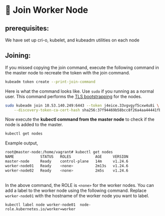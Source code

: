 # 🔗 Join Worker Node

## prerequisites:

We have set up cri-o, kubelet, and kubeadm utilities on each node

## Joining:

If you missed copying the join command, execute the following command in the master node to recreate the token with the join command.

```bash
kubeadm token create --print-join-command
```

Here is what the command looks like. Use `sudo` if you running as a normal user. This command performs the [TLS bootstrapping](https://kubernetes.io/docs/reference/access-authn-authz/kubelet-tls-bootstrapping/) for the nodes.

```bash
sudo kubeadm join 10.53.140.249:6443 --token j4eice.33vgvgyf5cxw4u8i \
    --discovery-token-ca-cert-hash sha256:37f94469b58bcc8f26a4aa44441fb17196a585b37288f85e22475b00c36f1c61
```

Now execute the **kubectl command from the master node** to check if the node is added to the master.

```bash
kubectl get nodes
```

Example output,

```bash
root@master-node:/home/vagrant# kubectl get nodes
NAME            STATUS   ROLES           AGE     VERSION
master-node     Ready    control-plane   14m     v1.24.6
worker-node01   Ready    <none>          2m13s   v1.24.6
worker-node02   Ready    <none>          2m5s    v1.24.6
```

\
In the above command, the ROLE is `<none>` for the worker nodes. You can add a label to the worker node using the following command. Replace `worker-node01` with the hostname of the worker node you want to label.

```
kubectl label node worker-node01  node-role.kubernetes.io/worker=worker
```
